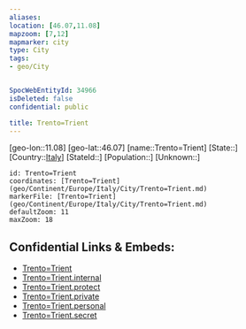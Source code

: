 ```yaml
---
aliases: 
location: [46.07,11.08]
mapzoom: [7,12] 
mapmarker: city 
type: City
tags:
- geo/City


SpocWebEntityId: 34966
isDeleted: false
confidential: public

title: Trento=Trient
---
```

[geo-lon::11.08]
[geo-lat::46.07]
[name::Trento=Trient]
[State::]
[Country::[Italy](geo/Continent/Europe/Italy.md)]
[StateId::]
[Population::]
[Unknown::]


```leaflet
id: Trento=Trient
coordinates: [Trento=Trient](geo/Continent/Europe/Italy/City/Trento=Trient.md)
markerFile: [Trento=Trient](geo/Continent/Europe/Italy/City/Trento=Trient.md)
defaultZoom: 11 
maxZoom: 18
```


## Confidential Links & Embeds: 
- [Trento=Trient](../../../../../../_public/geo/Continent/Europe/Italy/City/Trento=Trient.md) 
- [Trento=Trient.internal](../../../../../../_internal/geo/Continent/Europe/Italy/City/Trento=Trient.internal.md) 
- [Trento=Trient.protect](../../../../../../_protect/geo/Continent/Europe/Italy/City/Trento=Trient.protect.md) 
- [Trento=Trient.private](../../../../../../_private/geo/Continent/Europe/Italy/City/Trento=Trient.private.md) 
- [Trento=Trient.personal](../../../../../../_personal/geo/Continent/Europe/Italy/City/Trento=Trient.personal.md) 
- [Trento=Trient.secret](../../../../../../_secret/geo/Continent/Europe/Italy/City/Trento=Trient.secret.md) 
